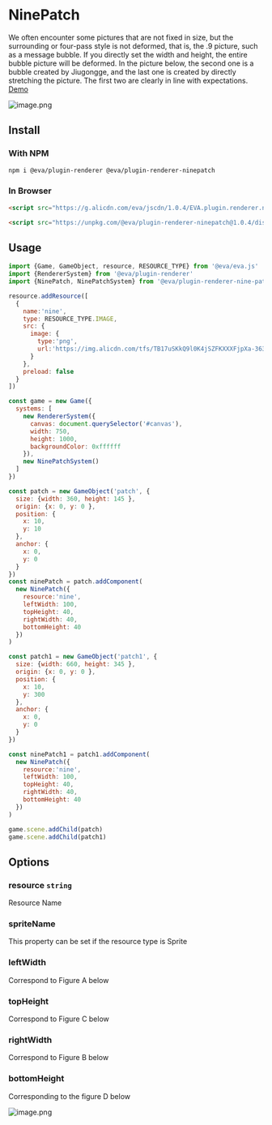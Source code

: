 # NinePatch

We often encounter some pictures that are not fixed in size, but the surrounding or four-pass style is not deformed, that is, the .9 picture, such as a message bubble. If you directly set the width and height, the entire bubble picture will be deformed.
In the picture below, the second one is a bubble created by Jiugongge, and the last one is created by directly stretching the picture. The first two are clearly in line with expectations. [Demo](https://eva.js.org/playground/#/ninePatch)

![image.png](https://img.alicdn.com/imgextra/i1/O1CN01lDIcS31chVAZjBu7q_!!6000000003632-2-tps-894-1194.png)

## Install

### With NPM
```bash
npm i @eva/plugin-renderer @eva/plugin-renderer-ninepatch
```

### In Browser
```html
<script src="https://g.alicdn.com/eva/jscdn/1.0.4/EVA.plugin.renderer.ninePatch.min.js"></script>

<script src="https://unpkg.com/@eva/plugin-renderer-ninepatch@1.0.4/dist/EVA.plugin.renderer.ninePatch.min.js"></script>
```

## Usage

```js
import {Game, GameObject, resource, RESOURCE_TYPE} from '@eva/eva.js'
import {RendererSystem} from '@eva/plugin-renderer'
import {NinePatch, NinePatchSystem} from '@eva/plugin-renderer-nine-patch'

resource.addResource([
  {
    name:'nine',
    type: RESOURCE_TYPE.IMAGE,
    src: {
      image: {
        type:'png',
        url:'https://img.alicdn.com/tfs/TB17uSKkQ9l0K4jSZFKXXXFjpXa-363-144.png'
      }
    },
    preload: false
  }
])

const game = new Game({
  systems: [
    new RendererSystem({
      canvas: document.querySelector('#canvas'),
      width: 750,
      height: 1000,
      backgroundColor: 0xffffff
    }),
    new NinePatchSystem()
  ]
})

const patch = new GameObject('patch', {
  size: {width: 360, height: 145 },
  origin: {x: 0, y: 0 },
  position: {
    x: 10,
    y: 10
  },
  anchor: {
    x: 0,
    y: 0
  }
})
const ninePatch = patch.addComponent(
  new NinePatch({
    resource:'nine',
    leftWidth: 100,
    topHeight: 40,
    rightWidth: 40,
    bottomHeight: 40
  })
)

const patch1 = new GameObject('patch1', {
  size: {width: 660, height: 345 },
  origin: {x: 0, y: 0 },
  position: {
    x: 10,
    y: 300
  },
  anchor: {
    x: 0,
    y: 0
  }
})

const ninePatch1 = patch1.addComponent(
  new NinePatch({
    resource:'nine',
    leftWidth: 100,
    topHeight: 40,
    rightWidth: 40,
    bottomHeight: 40
  })
)

game.scene.addChild(patch)
game.scene.addChild(patch1)
```

## Options

### resource `string`

Resource Name

### spriteName

This property can be set if the resource type is Sprite

### leftWidth

Correspond to Figure A below

### topHeight

Correspond to Figure C below

### rightWidth

Correspond to Figure B below

### bottomHeight

Corresponding to the figure D below

![image.png](https://gw.alicdn.com/imgextra/i1/O1CN01IXEUZN1yYGjgwuahU_!!6000000006590-2-tps-932-612.png)

<br/>
<br/>
<br/>
<br/>
<br/>